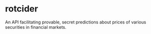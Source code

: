 # rotcider
An API facilitating provable, secret predictions about prices of various securities in financial markets.
